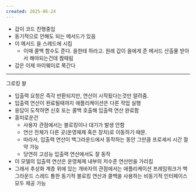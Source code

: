 ```yaml
---
created: 2025-06-24
---
```

- 갑이 코드 진행중임
- 동기적으로 안해도 되는 메서드가 있음
- 이 메서드 을 스레드에 시킴
	- 이때 콜백 함수도 준다. 을한테 하라고. 원래 갑이 을에게 준 메서드 산출물 받아서 해야되는건데 짬때림
- 갑은 이제 마이웨이로 쭉간다

---

그로킹 왈

- 입출력 요청은 즉각 반환되지만, 연산이 시작됬다는것만 알려줌.
- 입출력 연산이 완료될때까지 애플리케이션은 다른 작업 실행
- 응답이 도착하면 신호 또는 콜백 호출해 입출력 연산 완료함
- 흥미로운건
	- 사용자 관점에서는 블로킹이나 대기가 발생 안함
	- 연산 전체가 다른 곳(운영체제 혹은 장치)로 이동하기 때문.
	- 따라서, 입출력 연산이 백그라운드에서 동작하는 동안 그만큼 프로세서 시간 절약 가능
	- 당연히 고성능 입출력 연산에서도 잘 동작
- 이 모델의 입출력 연산은 운영체제 내부의 저수준 연산만을 가리킴
- 그래서 추상화 계층 위에 있는 개바자의 관점에서는 애플리케이션 프레임워크가 백그라운드 스레드 통한 동기적 블로킹 연산과 콜백을 사용하는 비동기적 인터페이스 모두 제공 가능